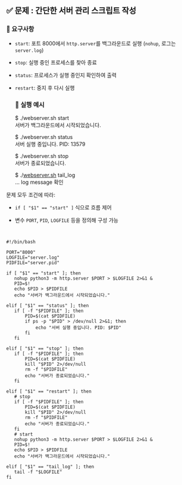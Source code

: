## **✅ 문제 : 간단한 서버 관리 스크립트 작성**

### **🔧 요구사항**

* `start`: 포트 8000에서 `http.server`를 백그라운드로 실행 (`nohup`, 로그는 `server.log`)

* `stop`: 실행 중인 프로세스를 찾아 종료

* `status`: 프로세스가 실행 중인지 확인하여 출력

* `restart`: 중지 후 다시 실행

  ### **🎯 실행 예시**

  $ ./webserver.sh start  
  서버가 백그라운드에서 시작되었습니다.  
    
  $ ./webserver.sh status  
  서버 실행 중입니다. PID: 13579  
    
  $ ./webserver.sh stop  
  서버가 종료되었습니다.  
    
  $ ./[webserver.sh](http://webserver.sh) tail\_log  
  … log message 확인


문제 모두 조건에 따라:

* `if [ "$1" == "start" ]` 식으로 흐름 제어

* 변수 `PORT`, `PID`, `LOGFILE` 등을 정의해 구성 가능


~~~


#!/bin/bash

PORT="8000"
LOGFILE="server.log"
PIDFILE="server.pid"

if [ "$1" == "start" ]; then
   nohup python3 -m http.server $PORT > $LOGFILE 2>&1 &
   PID=$!
   echo $PID > $PIDFILE
   echo "서버가 백그라운드에서 시작되었습니다."

elif [ "$1" == "status" ]; then
   if [ -f "$PIDFILE" ]; then
       PID=$(cat $PIDFILE)
       if ps -p "$PID" > /dev/null 2>&1; then
           echo "서버 실행 중입니다. PID: $PID"
       fi
   fi

elif [ "$1" == "stop" ]; then
   if [ -f "$PIDFILE" ]; then
       PID=$(cat $PIDFILE)
       kill "$PID" 2>/dev/null
       rm -f "$PIDFILE"
       echo "서버가 종료되었습니다."
   fi

elif [ "$1" == "restart" ]; then
   # stop
   if [ -f "$PIDFILE" ]; then
       PID=$(cat $PIDFILE)
       kill "$PID" 2>/dev/null
       rm -f "$PIDFILE"
       echo "서버가 종료되었습니다."
   fi
   # start
   nohup python3 -m http.server $PORT > $LOGFILE 2>&1 &
   PID=$!
   echo $PID > $PIDFILE
   echo "서버가 백그라운드에서 시작되었습니다."

elif [ "$1" == "tail_log" ]; then
   tail -f "$LOGFILE"
fi


~~~

